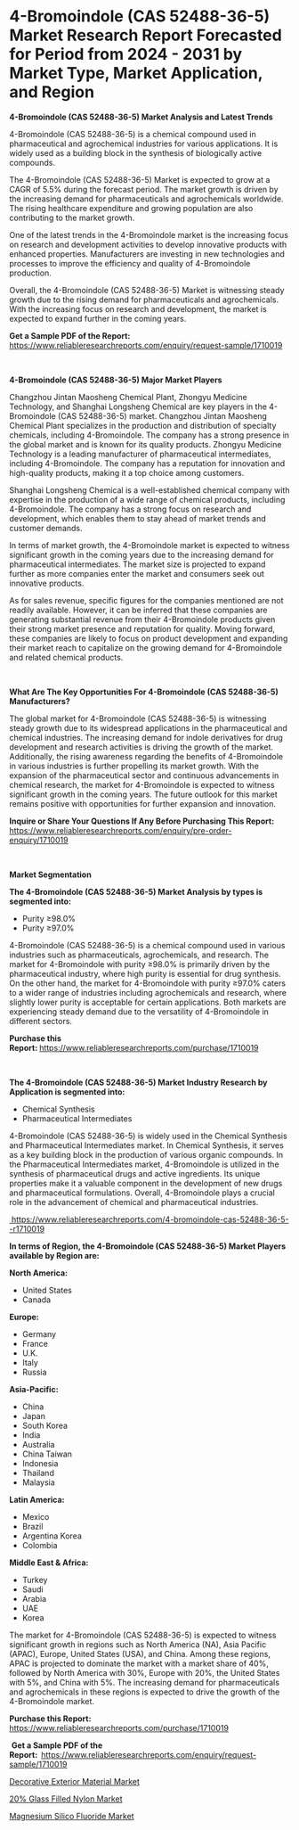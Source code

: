 <p><h1>4-Bromoindole (CAS 52488-36-5) Market Research Report Forecasted for Period from 2024 -  2031 by Market Type, Market Application, and Region</h1></p><p><strong>4-Bromoindole (CAS 52488-36-5) Market Analysis and Latest Trends</strong></p>
<p><p>4-Bromoindole (CAS 52488-36-5) is a chemical compound used in pharmaceutical and agrochemical industries for various applications. It is widely used as a building block in the synthesis of biologically active compounds.</p><p>The 4-Bromoindole (CAS 52488-36-5) Market is expected to grow at a CAGR of 5.5% during the forecast period. The market growth is driven by the increasing demand for pharmaceuticals and agrochemicals worldwide. The rising healthcare expenditure and growing population are also contributing to the market growth.</p><p>One of the latest trends in the 4-Bromoindole market is the increasing focus on research and development activities to develop innovative products with enhanced properties. Manufacturers are investing in new technologies and processes to improve the efficiency and quality of 4-Bromoindole production.</p><p>Overall, the 4-Bromoindole (CAS 52488-36-5) Market is witnessing steady growth due to the rising demand for pharmaceuticals and agrochemicals. With the increasing focus on research and development, the market is expected to expand further in the coming years.</p></p>
<p><strong>Get a Sample PDF of the Report:&nbsp;</strong> <a href="https://www.reliableresearchreports.com/enquiry/request-sample/1710019">https://www.reliableresearchreports.com/enquiry/request-sample/1710019</a></p>
<p>&nbsp;</p>
<p><strong>4-Bromoindole (CAS 52488-36-5) Major Market Players</strong></p>
<p><p>Changzhou Jintan Maosheng Chemical Plant, Zhongyu Medicine Technology, and Shanghai Longsheng Chemical are key players in the 4-Bromoindole (CAS 52488-36-5) market. Changzhou Jintan Maosheng Chemical Plant specializes in the production and distribution of specialty chemicals, including 4-Bromoindole. The company has a strong presence in the global market and is known for its quality products. Zhongyu Medicine Technology is a leading manufacturer of pharmaceutical intermediates, including 4-Bromoindole. The company has a reputation for innovation and high-quality products, making it a top choice among customers. </p><p>Shanghai Longsheng Chemical is a well-established chemical company with expertise in the production of a wide range of chemical products, including 4-Bromoindole. The company has a strong focus on research and development, which enables them to stay ahead of market trends and customer demands. </p><p>In terms of market growth, the 4-Bromoindole market is expected to witness significant growth in the coming years due to the increasing demand for pharmaceutical intermediates. The market size is projected to expand further as more companies enter the market and consumers seek out innovative products. </p><p>As for sales revenue, specific figures for the companies mentioned are not readily available. However, it can be inferred that these companies are generating substantial revenue from their 4-Bromoindole products given their strong market presence and reputation for quality. Moving forward, these companies are likely to focus on product development and expanding their market reach to capitalize on the growing demand for 4-Bromoindole and related chemical products.</p></p>
<p>&nbsp;</p>
<p><strong>What Are The Key Opportunities For 4-Bromoindole (CAS 52488-36-5) Manufacturers?</strong></p>
<p><p>The global market for 4-Bromoindole (CAS 52488-36-5) is witnessing steady growth due to its widespread applications in the pharmaceutical and chemical industries. The increasing demand for indole derivatives for drug development and research activities is driving the growth of the market. Additionally, the rising awareness regarding the benefits of 4-Bromoindole in various industries is further propelling its market growth. With the expansion of the pharmaceutical sector and continuous advancements in chemical research, the market for 4-Bromoindole is expected to witness significant growth in the coming years. The future outlook for this market remains positive with opportunities for further expansion and innovation.</p></p>
<p><strong>Inquire or Share Your Questions If Any Before Purchasing This Report:</strong> <a href="https://www.reliableresearchreports.com/enquiry/pre-order-enquiry/1710019">https://www.reliableresearchreports.com/enquiry/pre-order-enquiry/1710019</a></p>
<p>&nbsp;</p>
<p><strong>Market Segmentation</strong></p>
<p><strong>The 4-Bromoindole (CAS 52488-36-5) Market Analysis by types is segmented into:</strong></p>
<p><ul><li>Purity ≥98.0%</li><li>Purity ≥97.0%</li></ul></p>
<p><p>4-Bromoindole (CAS 52488-36-5) is a chemical compound used in various industries such as pharmaceuticals, agrochemicals, and research. The market for 4-Bromoindole with purity ≥98.0% is primarily driven by the pharmaceutical industry, where high purity is essential for drug synthesis. On the other hand, the market for 4-Bromoindole with purity ≥97.0% caters to a wider range of industries including agrochemicals and research, where slightly lower purity is acceptable for certain applications. Both markets are experiencing steady demand due to the versatility of 4-Bromoindole in different sectors.</p></p>
<p><strong>Purchase this Report:&nbsp;</strong><a href="https://www.reliableresearchreports.com/purchase/1710019">https://www.reliableresearchreports.com/purchase/1710019</a></p>
<p>&nbsp;</p>
<p><strong>The 4-Bromoindole (CAS 52488-36-5) Market Industry Research by Application is segmented into:</strong></p>
<p><ul><li>Chemical Synthesis</li><li>Pharmaceutical Intermediates</li></ul></p>
<p><p>4-Bromoindole (CAS 52488-36-5) is widely used in the Chemical Synthesis and Pharmaceutical Intermediates market. In Chemical Synthesis, it serves as a key building block in the production of various organic compounds. In the Pharmaceutical Intermediates market, 4-Bromoindole is utilized in the synthesis of pharmaceutical drugs and active ingredients. Its unique properties make it a valuable component in the development of new drugs and pharmaceutical formulations. Overall, 4-Bromoindole plays a crucial role in the advancement of chemical and pharmaceutical industries.</p></p>
<p><a href="https://www.reliableresearchreports.com/4-bromoindole-cas-52488-36-5--r1710019">&nbsp;https://www.reliableresearchreports.com/4-bromoindole-cas-52488-36-5--r1710019</a></p>
<p><strong>In terms of Region, the 4-Bromoindole (CAS 52488-36-5) Market Players available by Region are:</strong></p>
<p>
    <p> <strong> North America: </strong>
        <ul>
            <li>United States</li>
            <li>Canada</li>
        </ul>
        </p> 
    <p> <strong> Europe: </strong>
        <ul>
            <li>Germany</li>
            <li>France</li>
            <li>U.K.</li>
            <li>Italy</li>
            <li>Russia</li>
        </ul>
        </p> 
    <p> <strong> Asia-Pacific: </strong>
        <ul>
            <li>China</li>
            <li>Japan</li>
            <li>South Korea</li>
            <li>India</li>
            <li>Australia</li>
            <li>China Taiwan</li>
            <li>Indonesia</li>
            <li>Thailand</li>
            <li>Malaysia</li>
        </ul>
        </p> 
    <p> <strong> Latin America: </strong>
        <ul>
            <li>Mexico</li>
            <li>Brazil</li>
            <li>Argentina Korea</li>
            <li>Colombia</li>
        </ul>
        </p> 
    <p> <strong> Middle East & Africa: </strong>
        <ul>
            <li>Turkey</li>
            <li>Saudi</li>
            <li>Arabia</li>
            <li>UAE</li>
            <li>Korea</li>
        </ul>
    </p>
    </p>
<p><p>The market for 4-Bromoindole (CAS 52488-36-5) is expected to witness significant growth in regions such as North America (NA), Asia Pacific (APAC), Europe, United States (USA), and China. Among these regions, APAC is projected to dominate the market with a market share of 40%, followed by North America with 30%, Europe with 20%, the United States with 5%, and China with 5%. The increasing demand for pharmaceuticals and agrochemicals in these regions is expected to drive the growth of the 4-Bromoindole market.</p></p>
<p><strong>Purchase this Report: </strong><a href="https://www.reliableresearchreports.com/purchase/1710019">https://www.reliableresearchreports.com/purchase/1710019</a></p>
<p>&nbsp;<strong>Get a Sample PDF of the Report:&nbsp;&nbsp;</strong><a href="https://www.reliableresearchreports.com/enquiry/request-sample/1710019">https://www.reliableresearchreports.com/enquiry/request-sample/1710019</a></p>
<p><strong></strong></p>
<p><p><a href="https://github.com/traceygray97887/Market-Research-Report-List-1/blob/main/decorative-exterior-material-market.md">Decorative Exterior Material Market</a></p><p><a href="https://github.com/colme52/Market-Research-Report-List-1/blob/main/20-glass-filled-nylon-market.md">20% Glass Filled Nylon Market</a></p><p><a href="https://github.com/lesliranch56456/Market-Research-Report-List-1/blob/main/magnesium-silico-fluoride-market.md">Magnesium Silico Fluoride Market</a></p></p>